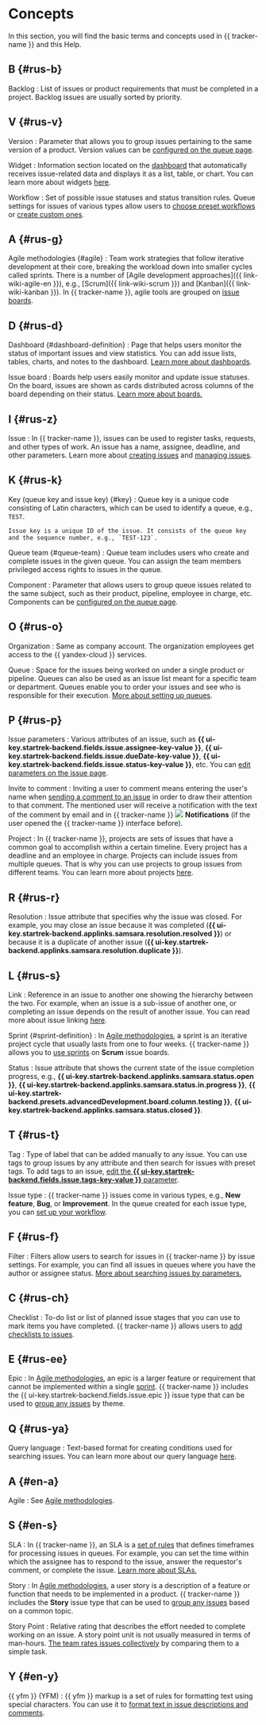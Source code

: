 # Concepts

In this section, you will find the basic terms and concepts used in {{ tracker-name }} and this Help.

## B {#rus-b}

Backlog
:   List of issues or product requirements that must be completed in a project. Backlog issues are usually sorted by priority.

## V {#rus-v}

Version
:   Parameter that allows you to group issues pertaining to the same version of a product. Version values can be [configured on the queue page](manager/versions.md).

Widget
:   Information section located on the [dashboard](#dashboard-definition) that automatically receives issue-related data and displays it as a list, table, or chart. You can learn more about widgets [here](user/widgets.md).

Workflow
:   Set of possible issue statuses and status transition rules. Queue settings for issues of various types allow users to [choose preset workflows](manager/add-ticket-type.md) or [create custom ones](manager/add-workflow.md).

## A {#rus-g}

Agile methodologies {#agile}
:   Team work strategies that follow iterative development at their core, breaking the workload down into smaller cycles called sprints. There is a number of [Agile development approaches]({{ link-wiki-agile-en }}), e.g., [Scrum]({{ link-wiki-scrum }}) and [Kanban]({{ link-wiki-kanban }}). In {{ tracker-name }}, agile tools are grouped on [issue boards](manager/agile.md).

## D {#rus-d}

Dashboard {#dashboard-definition}
:   Page that helps users monitor the status of important issues and view statistics. You can add issue lists, tables, charts, and notes to the dashboard. [Learn more about dashboards](user/dashboard.md).

Issue board
:   Boards help users easily monitor and update issue statuses. On the board, issues are shown as cards distributed across columns of the board depending on their status. [Learn more about boards.](user/agile.md)

## I {#rus-z}

Issue
:   In {{ tracker-name }}, issues can be used to register tasks, requests, and other types of work. An issue has a name, assignee, deadline, and other parameters. Learn more about [creating issues](user/create-ticket.md) and [managing issues](user/ticket-in-progress.md).

## K {#rus-k}

Key (queue key and issue key) {#key}
:   Queue key is a unique code consisting of Latin characters, which can be used to identify a queue, e.g., `TEST`.

    Issue key is a unique ID of the issue. It consists of the queue key and the sequence number, e.g., `TEST-123`.

Queue team {#queue-team}
:   Queue team includes users who create and complete issues in the given queue. You can assign the team members privileged access rights to issues in the queue.

Component
:   Parameter that allows users to group queue issues related to the same subject, such as their product, pipeline, employee in charge, etc. Components can be [configured on the queue page](manager/components.md).

## O {#rus-o}


Organization
:   Same as company account. The organization employees get access to the {{ yandex-cloud }} services.


Queue
:   Space for the issues being worked on under a single product or pipeline. Queues can also be used as an issue list meant for a specific team or department. Queues enable you to order your issues and see who is responsible for their execution. [More about setting up queues](queue-intro.md).

## P {#rus-p}

Issue parameters
:   Various attributes of an issue, such as **{{ ui-key.startrek-backend.fields.issue.assignee-key-value }}**, **{{ ui-key.startrek-backend.fields.issue.dueDate-key-value }}**, **{{ ui-key.startrek-backend.fields.issue.status-key-value }}**, etc. You can [edit parameters on the issue page](user/edit-ticket.md#edit-fields).

Invite to comment
:   Inviting a user to comment means entering the user's name when [sending a comment to an issue](user/comments.md#call-comment) in order to draw their attention to that comment. The mentioned user will receive a notification with the text of the comment by email and in {{ tracker-name }} ![](../_assets/tracker/svg/bell_2.svg) **Notifications** (if the user opened the {{ tracker-name }} interface before).

Project
:   In {{ tracker-name }}, projects are sets of issues that have a common goal to accomplish within a certain timeline. Every project has a deadline and an employee in charge. Projects can include issues from multiple queues. That is why you can use projects to group issues from different teams. You can learn more about projects [here](manager/project-new.md).

## R {#rus-r}

Resolution
:   Issue attribute that specifies why the issue was closed. For example, you may close an issue because it was completed (**{{ ui-key.startrek-backend.applinks.samsara.resolution.resolved }}**) or because it is a duplicate of another issue (**{{ ui-key.startrek-backend.applinks.samsara.resolution.duplicate }}**).

## L {#rus-s}

Link
:   Reference in an issue to another one showing the hierarchy between the two. For example, when an issue is a sub-issue of another one, or completing an issue depends on the result of another issue. You can read more about issue linking [here](user/links.md).

Sprint {#sprint-definition}
:   In [Agile methodologies](#agile), a sprint is an iterative project cycle that usually lasts from one to four weeks. {{ tracker-name }} allows you to [use sprints](manager/create-agile-sprint.md) on **Scrum** issue boards.

Status
:   Issue attribute that shows the current state of the issue completion progress, e.g., **{{ ui-key.startrek-backend.applinks.samsara.status.open }}**, **{{ ui-key.startrek-backend.applinks.samsara.status.in.progress }}**, **{{ ui-key.startrek-backend.presets.advancedDevelopment.board.column.testing }}**, **{{ ui-key.startrek-backend.applinks.samsara.status.closed }}**.

## T {#rus-t}

Tag
:   Type of label that can be added manually to any issue. You can use tags to group issues by any attribute and then search for issues with preset tags. To add tags to an issue, [edit the **{{ ui-key.startrek-backend.fields.issue.tags-key-value }}** parameter](user/edit-ticket.md#edit-fields).

Issue type
:   {{ tracker-name }} issues come in various types, e.g., **New feature**, **Bug**, or **Improvement**. In the queue created for each issue type, you can [set up your workflow](manager/add-ticket-type.md).

## F {#rus-f}

Filter
:   Filters allow users to search for issues in {{ tracker-name }} by issue settings. For example, you can find all issues in queues where you have the author or assignee status. [More about searching issues by parameters.](user/create-filter.md)

## C {#rus-ch}

Checklist
:   To-do list or list of planned issue stages that you can use to mark items you have completed. {{ tracker-name }} allows users to [add checklists to issues](user/checklist.md).

## E {#rus-ee}

Epic
:   In [Agile methodologies](#agile), an epic is a larger feature or requirement that cannot be implemented within a single [sprint](#sprint-definition). {{ tracker-name }} includes the {{ ui-key.startrek-backend.fields.issue.epic }} issue type that can be used to [group any issues](user/links.md) by theme.

## Q {#rus-ya}

Query language
:   Text-based format for creating conditions used for searching issues. You can learn more about our query language [here](user/query-filter.md).

## A {#en-a}

Agile
:   See [Agile methodologies](#agile).

## S {#en-s}

SLA
:   In {{ tracker-name }}, an SLA is a [set of rules](manager/sla.md) that defines timeframes for processing issues in queues. For example, you can set the time within which the assignee has to respond to the issue, answer the requestor's comment, or complete the issue. [Learn more about SLAs.](sla-head.md)

Story
:   In [Agile methodologies](#agile), a user story is a description of a feature or function that needs to be implemented in a product. {{ tracker-name }} includes the **Story** issue type that can be used to [group any issues](user/links.md) based on a common topic.

Story Point
:   Relative rating that describes the effort needed to complete working on an issue. A story point unit is not usually measured in terms of man-hours. [The team rates issues collectively](manager/planning-poker.md) by comparing them to a simple task.

## Y {#en-y}

{{ yfm }} (YFM)
:   {{ yfm }} markup is a set of rules for formatting text using special characters. You can use it to [format text in issue descriptions and comments](user/markup.md).
